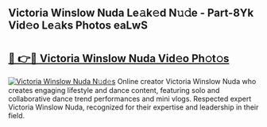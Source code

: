 ## Victoria Winslow Nuda Le𝚊k𝚎d N𝚞𝚍e - Part-8Yk Vid𝚎o Le𝚊ks Photos eaLwS

# <h2><a href="http://fbdknu.evod.top/?m=Victoria+Winslow+Nuda">🔗 👉🔴 Victoria Winslow Nuda Vid𝚎o Ph𝚘t𝚘s</a></h2>

[![Victoria Winslow Nuda N𝚞d𝚎s](https://i.imgur.com/8V9OHl7.gif)](http://fbdknu.evod.top/?m=Victoria+Winslow+Nuda)
Online creator Victoria Winslow Nuda who creates engaging lifestyle and dance content, featuring solo and collaborative dance trend performances and mini vlogs. Respected expert Victoria Winslow Nuda, recognized for their expertise and leadership in their field. 
